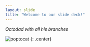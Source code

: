 ```yaml
---
layout: slide
title: "Welcome to our slide deck!"
---
```


*Octodad with all his branches*

![poptocat](https://octodex.github.com/images/poptocat.png)
{: .center}
